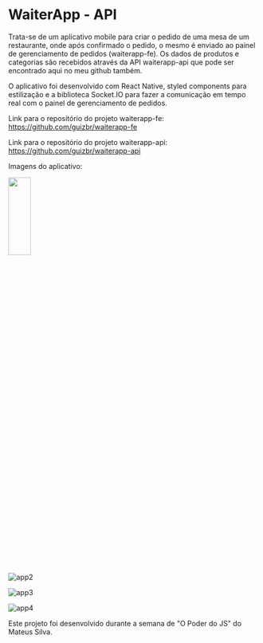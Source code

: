 # WaiterApp - API
Trata-se de um aplicativo mobile para criar o pedido de uma mesa de um restaurante, onde após confirmado o pedido, o mesmo é enviado ao painel de gerenciamento de pedidos (waiterapp-fe). Os dados de produtos e categorias são recebidos através da API waiterapp-api que pode ser encontrado aqui no meu github também.

O aplicativo foi desenvolvido com React Native, styled components para estilização e a biblioteca Socket.IO para fazer a comunicação em tempo real com o painel de gerenciamento de pedidos.

Link para o repositório do projeto waiterapp-fe: https://github.com/guizbr/waiterapp-fe

Link para o repositório do projeto waiterapp-api: https://github.com/guizbr/waiterapp-api

Imagens do aplicativo:

<img src="https://user-images.githubusercontent.com/55899678/222972746-a81054eb-b029-40c0-a04b-4c8474afc12c.jpg" width=30% height=20%>


![app2](https://user-images.githubusercontent.com/55899678/222972754-3f85d591-3109-4ff1-9935-d5d4caabc840.jpg)


![app3](https://user-images.githubusercontent.com/55899678/222972760-45a06c5a-6d98-43c3-a0a6-65ccc9b4303a.jpg)


![app4](https://user-images.githubusercontent.com/55899678/222972764-27948806-cf33-4deb-ab67-ba80e4c296d3.jpg)


Este projeto foi desenvolvido durante a semana de "O Poder do JS" do Mateus Silva.
